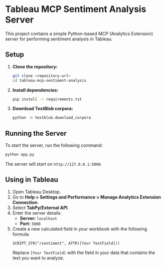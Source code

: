 # Tableau MCP Sentiment Analysis Server

This project contains a simple Python-based MCP (Analytics Extension) server for performing sentiment analysis in Tableau.

## Setup

1.  **Clone the repository:**
    ```bash
    git clone <repository-url>
    cd tableau-mcp-sentiment-analysis
    ```

2.  **Install dependencies:**
    ```bash
    pip install -r requirements.txt
    ```

3.  **Download TextBlob corpora:**
    ```bash
    python -m textblob.download_corpora
    ```

## Running the Server

To start the server, run the following command:

```bash
python app.py
```

The server will start on `http://127.0.0.1:5000`.

## Using in Tableau

1.  Open Tableau Desktop.
2.  Go to **Help > Settings and Performance > Manage Analytics Extension Connection**.
3.  Select **TabPy/External API**.
4.  Enter the server details:
    *   **Server:** `localhost`
    *   **Port:** `5000`
5.  Create a new calculated field in your workbook with the following formula:
    ```
    SCRIPT_STR("/sentiment", ATTR([Your TextField]))
    ```
    Replace `[Your TextField]` with the field in your data that contains the text you want to analyze.

